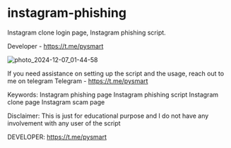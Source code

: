 # instagram-phishing
Instagram clone login page, Instagram phishing script. 

Developer - https://t.me/pysmart

![photo_2024-12-07_01-44-58](https://github.com/user-attachments/assets/3084e2d3-6331-4f76-ba56-74189fa58aff)

If you need assistance on setting up the script and the usage, reach out to me on telegram 
Telegram - https://t.me/pysmart

Keywords:
Instagram phishing page
Instagram phishing script
Instagram clone page
Instagram scam page

Disclaimer:
This is just for educational purpose and I do not have any involvement with any user of the script

DEVELOPER: https://t.me/pysmart
